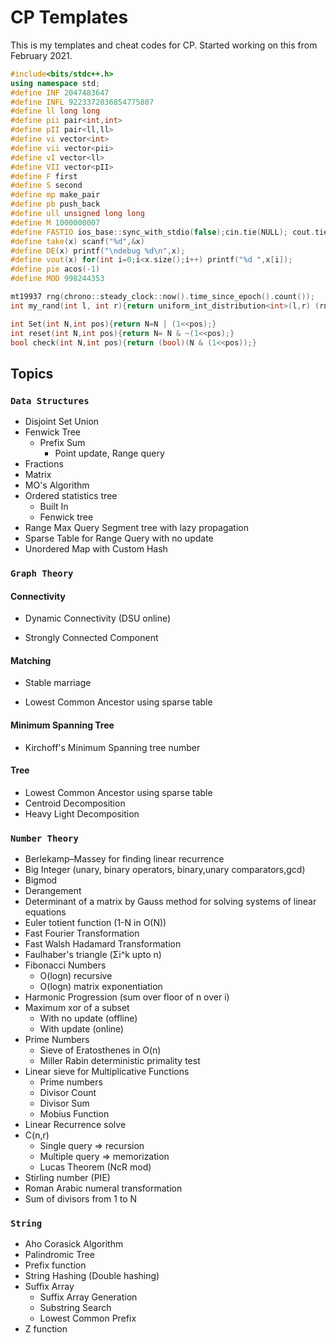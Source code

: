 # CP Templates

This is my templates and cheat codes for CP. Started working on this from February 2021.

```c++
#include<bits/stdc++.h>
using namespace std;
#define INF 2047483647
#define INFL 9223372036854775807
#define ll long long
#define pii pair<int,int>
#define pII pair<ll,ll>
#define vi vector<int>
#define vii vector<pii>
#define vI vector<ll>
#define VII vector<pII>
#define F first
#define S second
#define mp make_pair
#define pb push_back
#define ull unsigned long long
#define M 1000000007
#define FASTIO ios_base::sync_with_stdio(false);cin.tie(NULL); cout.tie(NULL);
#define take(x) scanf("%d",&x)
#define DE(x) printf("\ndebug %d\n",x);
#define vout(x) for(int i=0;i<x.size();i++) printf("%d ",x[i]);
#define pie acos(-1)
#define MOD 998244353

mt19937 rng(chrono::steady_clock::now().time_since_epoch().count());
int my_rand(int l, int r){return uniform_int_distribution<int>(l,r) (rng);}

int Set(int N,int pos){return N=N | (1<<pos);}
int reset(int N,int pos){return N= N & ~(1<<pos);}
bool check(int N,int pos){return (bool)(N & (1<<pos));}
```

 <!-- Check the other extensions later C:\MinGW\lib\gcc\mingw32\9.2.0\include\c++\ext\pb_ds\detail -->



## Topics

###  `Data Structures`

- Disjoint Set Union
- Fenwick Tree
  - Prefix Sum 
    - Point update, Range query
- Fractions
- Matrix
- MO's Algorithm
- Ordered statistics tree
  - Built In
  - Fenwick tree
- Range Max Query Segment tree with lazy propagation
- Sparse Table for Range Query with no update
- Unordered Map with Custom Hash

### `Graph Theory`

#### 	Connectivity

- Dynamic Connectivity (DSU online)

- Strongly Connected Component

#### Matching

- Stable marriage

- Lowest Common Ancestor using sparse table

#### Minimum Spanning Tree

- Kirchoff's Minimum Spanning tree number

#### Tree

- Lowest Common Ancestor using sparse table
- Centroid Decomposition
- Heavy Light Decomposition

### `Number Theory`

- Berlekamp–Massey for finding linear recurrence
- Big Integer (unary, binary operators, binary,unary comparators,gcd)
- Bigmod
- Derangement
- Determinant of a matrix by Gauss method for solving systems of linear equations
- Euler totient function (1-N in O(N))
- Fast Fourier Transformation
- Fast Walsh Hadamard Transformation
- Faulhaber's triangle (Σi^k upto n)
- Fibonacci Numbers
  - O(logn) recursive
  - O(logn) matrix exponentiation
- Harmonic Progression (sum over floor of n over i)
- Maximum xor of a subset
  - With no update (offline)
  - With update (online)
- Prime Numbers
  - Sieve of Eratosthenes in O(n)
  - Miller Rabin deterministic primality test
- Linear sieve for Multiplicative Functions
  - Prime numbers
  - Divisor Count
  - Divisor Sum
  - Mobius Function
- Linear Recurrence solve
- C(n,r)
  - Single query  	=> recursion
  - Multiple query  => memorization
  - Lucas Theorem (NcR mod)
- Stirling number (PIE)
- Roman Arabic numeral transformation
- Sum of divisors from 1 to N

### `String`

- Aho Corasick Algorithm
- Palindromic Tree
- Prefix function
- String Hashing (Double hashing)
- Suffix Array
  - Suffix Array Generation
  - Substring Search
  - Lowest Common Prefix
- Z function